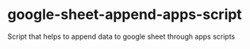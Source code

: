 # google-sheet-append-apps-script
Script that helps to append data to google sheet through apps scripts

